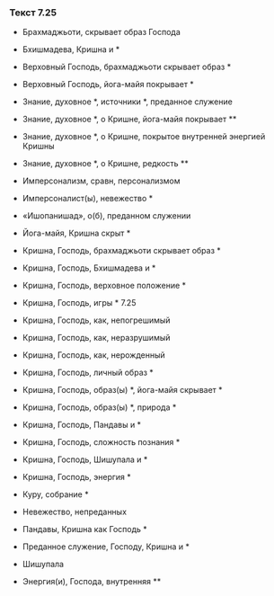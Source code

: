 ### Текст 7.25

- Брахмаджьоти, скрывает образ Господа

- Бхишмадева, Кришна и *

- Верховный Господь, брахмаджьоти скрывает образ *

- Верховный Господь, йога-майя покрывает *

- Знание, духовное *, источники *, преданное служение

- Знание, духовное *, о Кришне, йога-майя покрывает **

- Знание, духовное *, о Кришне, покрытое внутренней энергией Кришны

- Знание, духовное *, о Кришне, редкость **

- Имперсонализм, сравн, персонализмом

- Имперсоналист(ы), невежество *

- «Ишопанишад», о(б), преданном служении

- Йога-майя, Кришна скрыт *

- Кришна, Господь, брахмаджьоти скрывает образ *

- Кришна, Господь, Бхишмадева и *

- Кришна, Господь, верховное положение *

- Кришна, Господь, игры * 7.25

- Кришна, Господь, как, непогрешимый

- Кришна, Господь, как, неразрушимый

- Кришна, Господь, как, нерожденный

- Кришна, Господь, личный образ *

- Кришна, Господь, образ(ы) *, йога-майя скрывает *

- Кришна, Господь, образ(ы) *, природа *

- Кришна, Господь, Пандавы и *

- Кришна, Господь, сложность познания *

- Кришна, Господь, Шишупала и *

- Кришна, Господь, энергия *

- Куру, собрание *

- Невежество, непреданных

- Пандавы, Кришна как Господь *

- Преданное служение, Господу, Кришна и *

- Шишупала

- Энергия(и), Господа, внутренняя **
	
